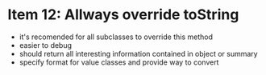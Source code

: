 # Item 12: Allways override toString

- it's recomended for all subclasses to override this method
- easier to debug
- should return all interesting information contained in object or summary
- specify format for value classes and provide way to convert
